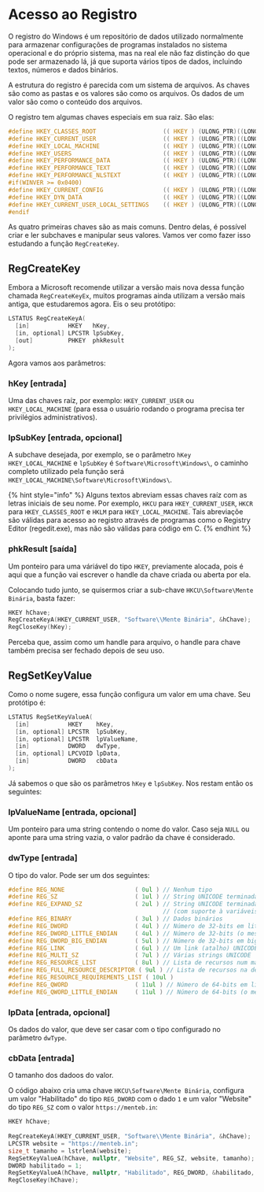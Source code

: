 # Acesso ao Registro

O registro do Windows é um repositório de dados utilizado normalmente para armazenar configurações de programas instalados no sistema operacional e do próprio sistema, mas na real ele não faz distinção do que pode ser armazenado lá, já que suporta vários tipos de dados, incluindo textos, números e dados binários.

A estrutura do registro é parecida com um sistema de arquivos. As chaves são como as pastas e os valores são como os arquivos. Os dados de um valor são como o conteúdo dos arquivos.

O registro tem algumas chaves especiais em sua raiz. São elas:

```c
#define HKEY_CLASSES_ROOT                   (( HKEY ) (ULONG_PTR)((LONG)0x80000000) )
#define HKEY_CURRENT_USER                   (( HKEY ) (ULONG_PTR)((LONG)0x80000001) )
#define HKEY_LOCAL_MACHINE                  (( HKEY ) (ULONG_PTR)((LONG)0x80000002) )
#define HKEY_USERS                          (( HKEY ) (ULONG_PTR)((LONG)0x80000003) )
#define HKEY_PERFORMANCE_DATA               (( HKEY ) (ULONG_PTR)((LONG)0x80000004) )
#define HKEY_PERFORMANCE_TEXT               (( HKEY ) (ULONG_PTR)((LONG)0x80000050) )
#define HKEY_PERFORMANCE_NLSTEXT            (( HKEY ) (ULONG_PTR)((LONG)0x80000060) )
#if(WINVER >= 0x0400)
#define HKEY_CURRENT_CONFIG                 (( HKEY ) (ULONG_PTR)((LONG)0x80000005) )
#define HKEY_DYN_DATA                       (( HKEY ) (ULONG_PTR)((LONG)0x80000006) )
#define HKEY_CURRENT_USER_LOCAL_SETTINGS    (( HKEY ) (ULONG_PTR)((LONG)0x80000007) )
#endif
```

As quatro primeiras chaves são as mais comuns. Dentro delas, é possível criar e ler subchaves e manipular seus valores. Vamos ver como fazer isso estudando a função `RegCreateKey`.

## RegCreateKey

Embora a Microsoft recomende utilizar a versão mais nova dessa função chamada `RegCreateKeyEx`, muitos programas ainda utilizam a versão mais antiga, que estudaremos agora. Eis o seu protótipo:

```c
LSTATUS RegCreateKeyA(
  [in]           HKEY   hKey,
  [in, optional] LPCSTR lpSubKey,
  [out]          PHKEY  phkResult
);
```

Agora vamos aos parâmetros:

### hKey \[entrada\]

Uma das chaves raíz, por exemplo: `HKEY_CURRENT_USER` ou `HKEY_LOCAL_MACHINE` \(para essa o usuário rodando o programa precisa ter privilégios administrativos\).

### lpSubKey \[entrada, opcional\]

A subchave desejada, por exemplo, se o parâmetro `hKey` `HKEY_LOCAL_MACHINE` e `lpSubKey` é `Software\Microsoft\Windows\`, o caminho completo utilizado pela função será `HKEY_LOCAL_MACHINE\Software\Microsoft\Windows\`.

{% hint style="info" %}
Alguns textos abreviam essas chaves raíz com as letras iniciais de seu nome. Por exemplo, `HKCU` para `HKEY_CURRENT_USER`, `HKCR` para `HKEY_CLASSES_ROOT` e `HKLM` para `HKEY_LOCAL_MACHINE`. Tais abreviaçõe são válidas para acesso ao registro através de programas como o Registry Editor \(regedit.exe\), mas não são válidas para código em C.
{% endhint %}

### phkResult \[saída\]

Um ponteiro para uma váriável do tipo `HKEY`, previamente alocada, pois é aqui que a função vai escrever o handle da chave criada ou aberta por ela.

Colocando tudo junto, se quisermos criar a sub-chave `HKCU\Software\Mente Binária`, basta fazer:

```c
HKEY hChave;
RegCreateKeyA(HKEY_CURRENT_USER, "Software\\Mente Binária", &hChave);
RegCloseKey(hKey);
```

Perceba que, assim como um handle para arquivo, o handle para chave também precisa ser fechado depois de seu uso.

## RegSetKeyValue

Como o nome sugere, essa função configura um valor em uma chave. Seu protótipo é:

```c
LSTATUS RegSetKeyValueA(
  [in]           HKEY    hKey,
  [in, optional] LPCSTR  lpSubKey,
  [in, optional] LPCSTR  lpValueName,
  [in]           DWORD   dwType,
  [in, optional] LPCVOID lpData,
  [in]           DWORD   cbData
);
```

Já sabemos o que são os parâmetros `hKey` e `lpSubKey`. Nos restam então os seguintes:

### lpValueName \[entrada, opcional\]

Um ponteiro para uma string contendo o nome do valor. Caso seja `NULL` ou aponte para uma string vazia, o valor padrão da chave é considerado.

### dwType \[entrada\]

O tipo do valor. Pode ser um dos seguintes:

```c
#define REG_NONE                    ( 0ul ) // Nenhum tipo
#define REG_SZ                      ( 1ul ) // String UNICODE terminada em null
#define REG_EXPAND_SZ               ( 2ul ) // String UNICODE terminada em null
                                            // (com suporte à variáveis de ambiente)
#define REG_BINARY                  ( 3ul ) // Dados binários
#define REG_DWORD                   ( 4ul ) // Número de 32-bits em little endian
#define REG_DWORD_LITTLE_ENDIAN     ( 4ul ) // Número de 32-bits (o mesmo que REG_DWORD)
#define REG_DWORD_BIG_ENDIAN        ( 5ul ) // Número de 32-bits em big endian
#define REG_LINK                    ( 6ul ) // Um link (atalho) UNICODE
#define REG_MULTI_SZ                ( 7ul ) // Várias strings UNICODE
#define REG_RESOURCE_LIST           ( 8ul ) // Lista de recursos num mapa de recursos
#define REG_FULL_RESOURCE_DESCRIPTOR ( 9ul ) // Lista de recursos na descrição do hardware
#define REG_RESOURCE_REQUIREMENTS_LIST ( 10ul )
#define REG_QWORD                   ( 11ul ) // Número de 64-bits em little endian
#define REG_QWORD_LITTLE_ENDIAN     ( 11ul ) // Número de 64-bits (o mesmo que REG_QWORD)
```

### lpData \[entrada, opcional\]

Os dados do valor, que deve ser casar com o tipo configurado no parâmetro `dwType`.

### cbData \[entrada\]

O tamanho dos dadoos do valor.

O código abaixo cria uma chave `HKCU\Software\Mente Binária`, configura um valor "Habilitado" do tipo `REG_DWORD` com o dado `1` e um valor "Website" do tipo `REG_SZ` com o valor `https://menteb.in`:

```c
HKEY hChave;
	
RegCreateKeyA(HKEY_CURRENT_USER, "Software\\Mente Binária", &hChave);
LPCSTR website = "https://menteb.in";
size_t tamanho = lstrlenA(website);
RegSetKeyValueA(hChave, nullptr, "Website", REG_SZ, website, tamanho);
DWORD habilitado = 1;
RegSetKeyValueA(hChave, nullptr, "Habilitado", REG_DWORD, &habilitado, sizeof(habilitado));
RegCloseKey(hChave);
```

